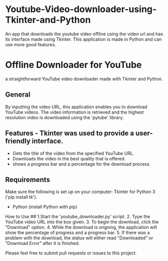 # Youtube-Video-downloader-using-Tkinter-and-Python
An app that downloads the youtube video offline using the video url and has its interface made using Tkinter. This application is made in Python and can use more good features.

# Offline Downloader for YouTube 

a straightforward YouTube video downloader made with Tkinter and Python.

## General
By inputting the video URL, this application enables you to download YouTube videos. The video information is retrieved and the highest resolution video is downloaded using the 'pytube' library.

## Features - Tkinter was used to provide a user-friendly interface.
- Gets the title of the video from the specified YouTube URL.
- Downloads the video in the best quality that is offered.
- shows a progress bar and a percentage for the download process.

## Requirements
Make sure the following is set up on your computer:
Tkinter for Python 3 ('pip install tk').
- Python (install Python with pip)

How to Use ##
1.Start the 'youtube_downloader.py' script.
2. Type the YouTube video URL into the box given.
3. To begin the download, click the "Download" option.
4. While the download is ongoing, the application will show the percentage of progress and a progress bar.
5. If there was a problem with the download, the status will either read "Downloaded" or "Download Error" after it is finished.

Please feel free to submit pull requests or issues to this project.
